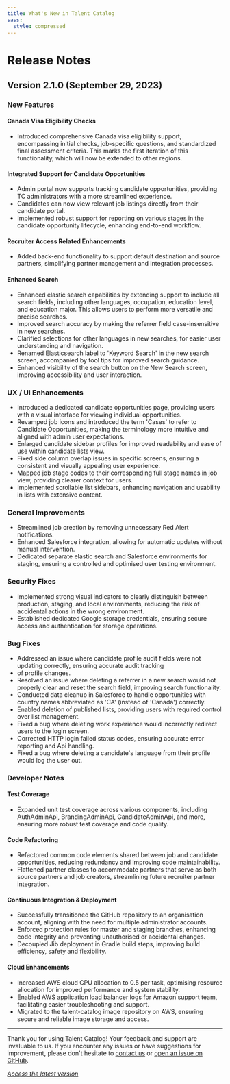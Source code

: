 ```yaml
---
title: What's New in Talent Catalog
sass:
  style: compressed
---
```


# Release Notes

## Version 2.1.0 (September 29, 2023)

### New Features

#### Canada Visa Eligibility Checks

- Introduced comprehensive Canada visa eligibility support, encompassing initial checks, job-specific questions, and 
standardized final assessment criteria. This marks the first iteration of this functionality, which will now be extended 
to other regions.

#### Integrated Support for Candidate Opportunities

- Admin portal now supports tracking candidate opportunities, providing TC administrators with a more streamlined 
experience.
- Candidates can now view relevant job listings directly from their candidate portal.
- Implemented robust support for reporting on various stages in the candidate opportunity lifecycle, enhancing 
end-to-end workflow.

#### Recruiter Access Related Enhancements

- Added back-end functionality to support default destination and source partners, simplifying partner management and 
integration processes.

#### Enhanced Search

- Enhanced elastic search capabilities by extending support to include all search fields, including other languages,
  occupation, education level, and education major. This allows users to perform more versatile and precise searches.
- Improved search accuracy by making the referrer field case-insensitive in new searches.
- Clarified selections for other languages in new searches, for easier user understanding and navigation.
- Renamed Elasticsearch label to 'Keyword Search' in the new search screen, accompanied by tool tips for improved search
  guidance.
- Enhanced visibility of the search button on the New Search screen, improving accessibility and user interaction.

  
### UX / UI Enhancements

- Introduced a dedicated candidate opportunities page, providing users with a visual interface for viewing individual 
opportunities.
- Revamped job icons and introduced the term 'Cases' to refer to Candidate Opportunities, making the terminology more 
intuitive and aligned with admin user expectations.
- Enlarged candidate sidebar profiles for improved readability and ease of use within candidate lists view.
- Fixed side column overlap issues in specific screens, ensuring a consistent and visually appealing user experience.
- Mapped job stage codes to their corresponding full stage names in job view, providing clearer context for users.
- Implemented scrollable list sidebars, enhancing navigation and usability in lists with extensive content.


### General Improvements

- Streamlined job creation by removing unnecessary Red Alert notifications.
- Enhanced Salesforce integration, allowing for automatic updates without manual intervention.
- Dedicated separate elastic search and Salesforce environments for staging, ensuring a controlled and optimised
  user testing environment.


### Security Fixes

- Implemented strong visual indicators to clearly distinguish between production, staging, and local environments, 
reducing the risk of accidental actions in the wrong environment.
- Established dedicated Google storage credentials, ensuring secure access and authentication for storage operations.


### Bug Fixes

- Addressed an issue where candidate profile audit fields were not updating correctly, ensuring accurate audit tracking 
- of profile changes.
- Resolved an issue where deleting a referrer in a new search would not properly clear and reset the search field, 
improving search functionality.
- Conducted data cleanup in Salesforce to handle opportunities with country names abbreviated as 'CA' (instead of 
'Canada') correctly.
- Enabled deletion of published lists, providing users with required control over list management.
- Fixed a bug where deleting work experience would incorrectly redirect users to the login screen.
- Corrected HTTP login failed status codes, ensuring accurate error reporting and Api handling.
- Fixed a bug where deleting a candidate's language from their profile would log the user out.


### Developer Notes

#### Test Coverage

- Expanded unit test coverage across various components, including AuthAdminApi, BrandingAdminApi, CandidateAdminApi, 
and more, ensuring more robust test coverage and code quality.

#### Code Refactoring
- Refactored common code elements shared between job and candidate opportunities, reducing redundancy and improving
  code maintainability.
- Flattened partner classes to accommodate partners that serve as both source partners and job creators, streamlining
  future recruiter partner integration.

#### Continuous Integration & Deployment
- Successfully transitioned the GitHub repository to an organisation account, aligning with the need for multiple
  administrator accounts.
- Enforced protection rules for master and staging branches, enhancing code integrity and preventing unauthorised or 
accidental changes.
- Decoupled Jib deployment in Gradle build steps, improving build efficiency, safety and flexibility.

#### Cloud Enhancements
- Increased AWS cloud CPU allocation to 0.5 per task, optimising resource allocation for improved performance and system
  stability.
- Enabled AWS application load balancer logs for Amazon support team, facilitating easier troubleshooting and support.
- Migrated to the talent-catalog image repository on AWS, ensuring secure and reliable image storage and access.



---

Thank you for using Talent Catalog! Your feedback and support are invaluable to us. If you encounter any issues or have 
suggestions for improvement, please don't hesitate to [contact us](mailto:support@talentcatalog.org) or 
[open an issue on GitHub](https://github.com/Talent-Catalog/talentcatalog/issues).

*[Access the latest version](https://tctalent.org/admin-portal/login)*
